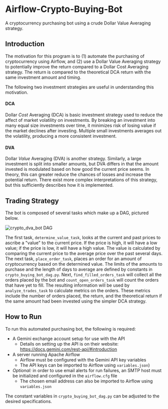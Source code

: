 # Airflow-Crypto-Buying-Bot
A cryptocurrency purchasing bot using a crude Dollar Value Averaging strategy.

## Introduction
The motivation for this program is to (1) automate the purchasing of cryptocurrency using Airflow, and (2) use a Dollar Value Averaging strategy to potentially improve the return compared to a Dollar Cost Averaging strategy. The return is compared to the theoretical DCA return with the same investment amount and timing. 

The following two investment strategies are useful in understanding this motivation. 

#### DCA
Dollar *Cost* Averaging (DCA) is basic investment strategy used to reduce the affect of market volatility on investments. By breaking an investment into many equal size investments over time, it minimizes risk of losing value if the market declines after investing. Multiple small investments averages out the volatility, producing a more consistent investment. 

#### DVA
Dollar *Value* Averaging (DVA) is another strategy. Similarly, a large investment is split into smaller amounts, but DVA differs in that the amount invested is modulated based on how good the current price seems. In theory, this can greater reduce the chances of losses and increase the potential return. There exist more complex interpretations of this strategy, but this sufficiently describes how it is implemented.

## Trading Strategy
The bot is composed of several tasks which make up a DAG, pictured below. 

![crypto_dva_bot DAG](https://user-images.githubusercontent.com/59812528/131926185-a6ff6085-1bf3-4051-a556-8c04bf7c1549.png)

The first task, `determine_value_task`, looks at the current and past prices to ascribe a "value" to the current price. If the price is high, it will have a low value; if the price is low, it will have a high value. The value is calculated by comparing the current price to the average price over the past several days. The next task, `place_order_task`, places an order for an amount of cryptocurrency based on the determined value. The limits of the amounts to purchase and the length of days to average are defined by constants in `crypto_buying_bot_dag.py`. Next, `find_filled_orders_task` will collect all the orders placed by the bot and `count_open_orders_task` will count the orders that have yet to fill. The resulting information will be used by `analyze_trades_task` to calculate metrics on the orders. These metrics include the number of orders placed, the return, and the theoretical return if the same amount had been invested using the simpler DCA strategy. 

## How to Run
To run this automated purchasing bot, the following is required:
- A Gemini exchange account setup for use with the API
    - Details on setting up the API is on their website: https://docs.gemini.com/rest-api/#introduction 
- A server running Apache Airflow 
    - Airflow must be configured with the Gemini API key variables 
    - The API keys can be imported to Airflow using `variables.json`)
- *Optional:* in order to use email alerts for run failures, an SMTP host must be initialized 
    and configured in the `airflow.cfg` file 
    - The chosen email address can also be imported to Airflow using `variables.json`

The constant variables in `crypto_buying_bot_dag.py` can be adjusted to the desired specifications. 